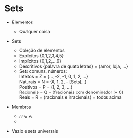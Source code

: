[comment]: <> "LTeX: language=pt-BR"
# Sets

- Elementos
    - Qualquer coisa

- Sets
    - Coleção de elementos
    - Explícitos {0,1,2,3,4,5}
    - Implícitos {0,1,2,....9}
    - Descritivos {palavra de quato letras} = {amor, loja, ...}
    - Sets comuns, números:  
        Inteitos = Z = {..., -2, -1, 0, 1, 2, ...}  
        Naturais = N = {0, 1, 2, - [Sets]...}  
        Positivos = P = {1, 2, 3, ...}  
        Racionais = Q = {fracionais com denominador != 0}  
        Reais = R = {racionais e irracionais} = todos acima  

- Membros
    - $H \in A$
    - 

- Vazio e sets universais

